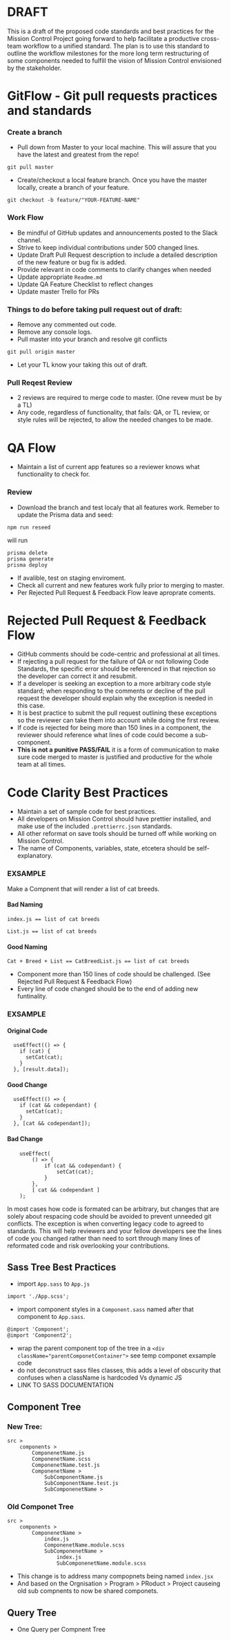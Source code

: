 # DRAFT
This is a draft of the proposed code standards and best practices for the Mission Control Project going forward to help facilitate a productive cross-team workflow to a unified standard. The plan is to use this standard to outline the workflow milestones for the more long term restructuring of some components needed to fulfill the vision of Mission Control envisioned by the stakeholder.

# GitFlow - Git pull requests practices and standards
### Create a branch
* Pull down from Master to your local machine. This will assure that you have the latest and greatest from the repo!
```
git pull master
```
* Create/checkout a local feature branch. Once you have the master locally, create a branch of your feature.
```
git checkout -b feature/"YOUR-FEATURE-NAME"
```

### Work Flow
* Be mindful of GitHub updates and announcements posted to the Slack channel.
* Strive to keep individual contributions under 500 changed lines. 
* Update Draft Pull Request description to include a detailed description of the new feature or bug fix is added.
* Provide relevant in code comments to clarify changes when needed 
* Update appropriate ```Readme.md```
* Update QA Feature Checklist to reflect changes
* Update master Trello for PRs
 ### Things to do before taking pull request out of draft:
* Remove any commented out code.
* Remove any console logs.
* Pull master into your branch and resolve git conflicts
```
git pull origin master
```
* Let your TL know your taking this out of draft.

### Pull Reqest Review
* 2 reviews are required to merge code to master. (One revew must be by a TL)
* Any code, regardless of functionality, that fails: QA, or TL review, or style rules will be rejected, to allow the needed changes to be made.

# 
# QA Flow
* Maintain a list of current app features so a reviewer knows what functionality to check for.
### Review
* Download the branch and test localy that all features work. Remeber to update the Prisma data and seed:
```
npm run reseed
```
will run
```
prisma delete
prisma generate
prisma deploy
```
* If avalible, test on staging enviroment.
* Check all current and new features work fully prior to merging to master.
* Per Rejected Pull Request & Feedback Flow leave aproprate coments.

# 
# Rejected Pull Request & Feedback Flow
* GitHub comments should be code-centric and professional at all times.
* If rejecting a pull request for the failure of QA or not following Code Standards, the specific error should be referenced in that rejection so the developer can correct it and resubmit.
* If a developer is seeking an exception to a more arbitrary code style standard; when responding to the comments or decline of the pull request the developer should explain why the exception is needed in this case.
* It is best practice to submit the pull request outlining these exceptions so the reviewer can take them into account while doing the first review.
* If code is rejected for being more than 150 lines in a component, the reviewer should reference what lines of code could become a sub-component.
* **This is not a punitive PASS/FAIL** it is a form of communication to make sure code merged to master is justified and productive for the whole team at all times.

# 
# Code Clarity Best Practices
* Maintain a set of sample code for best practices.
* All developers on Mission Control should have prettier installed, and make use of the included ```.prettierrc.json``` standards.
* All other reformat on save tools should be turned off while working on Mission Control.
* The name of Components, variables, state, etcetera should be self-explanatory.
### EXSAMPLE
Make a Compnent that will render a list of cat breeds.
#### Bad Naming
```
index.js == list of cat breeds
```
```
List.js == list of cat breeds
```
#### Good Naming
```
Cat + Breed + List == CatBreedList.js == list of cat breeds
```
* Component more than 150 lines of code should be challenged. (See Rejected Pull Request & Feedback Flow)
* Every line of code changed should be to the end of adding new funtinality.


### EXSAMPLE
#### Original Code
```
  useEffect(() => {
    if (cat) {
      setCat(cat);
    }
  }, [result.data]);

```
#### Good Change
```
  useEffect(() => {
    if (cat && codependant) {
      setCat(cat);
    }
  }, [cat && codependant]);
```
#### Bad Change
```
	useEffect(
		() => {
			if (cat && codependant) {
				setCat(cat);
			}
		},
		[ cat && codependant ]
	);
```
In most cases how code is formated can be arbitrary, but changes that are solely about respacing code should be avoided to prevent unneeded git conflicts. The exception is when converting legacy code to agreed to standards. This will help reviewers and your fellow developers see the lines of code you changed rather than need to sort through many lines of reformated code and risk overlooking your contributions.


## Sass Tree Best Practices
* import ```App.sass``` to ```App.js```
```
import './App.scss';
```
* import component styles in a ```Component.sass``` named after that component to ```App.sass```.
```
@import 'Component';
@import 'Component2';
```
* wrap the parent component top of the tree in a ```<div className="parentComponetContainer">``` see temp componet exsample code
* do not deconstruct sass files classes, this adds a level of obscurity that confuses when a className is hardcoded Vs dynamic JS
* LINK TO SASS DOCUMENTATION

## Component Tree
### New Tree:
```
src >
    components >
        ComponenetName.js
        ComponenetName.scss
        ComponenetName.test.js
        ComponenetName >
            SubComponentName.js
            SubComponentName.test.js
            SubComponenetName >
```
### Old Componet Tree
```
src >
    components >
        ComponenetName >
            index.js
            ComponenetName.module.scss
            SubComponenetName >
                index.js
                SubComponenetName.module.scss
```
* This change is to address many compopnets being named ```index.jsx```
* And based on the Orgnisation > Program > PRoduct > Project causeing old sub compnents to now be shared componets.

## Query Tree
* One Query per Compnent Tree
